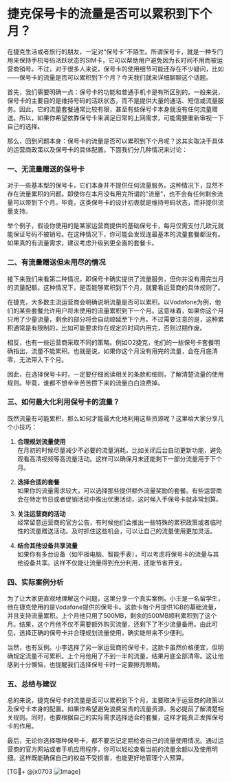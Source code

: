 # 捷克保号卡的流量是否可以累积到下个月？

在捷克生活或者旅行的朋友，一定对“保号卡”不陌生。所谓保号卡，就是一种专门用来保持手机号码活跃状态的SIM卡，它可以帮助用户避免因为长时间不用而被运营商销号。不过，对于很多人来说，保号卡的使用细节可能还存在不少疑问，比如——保号卡的流量是否可以累积到下个月？今天我们就来详细聊聊这个话题。

首先，我们需要明确一点：保号卡的功能和普通手机卡是有所区别的。一般来说，保号卡的主要目的是维持号码的活跃状态，而不是提供大量的通话、短信或流量服务。因此，它的流量套餐通常比较有限，甚至有些保号卡本身就没有任何流量赠送。所以，如果你希望依靠保号卡来满足日常的上网需求，可能需要重新审视一下自己的选择。

那么，回到问题本身：保号卡的流量是否可以累积到下个月呢？这其实取决于具体的运营商政策以及保号卡的具体配置。下面我们分几种情况来讨论：

### 一、无流量赠送的保号卡

对于一些基本型的保号卡，它们本身并不提供任何流量服务。这种情况下，显然不存在流量累积的问题。即使你在本月没有用完所谓的“流量”，也不会有任何剩余流量可以带到下个月。毕竟，这类保号卡的设计初衷就是维持号码状态，而非提供流量支持。

举个例子，假设你使用的是某家运营商提供的基础保号卡，每月仅需支付几欧元就能保证号码不被销号。在这种情况下，你可能会发现连最基本的流量套餐都没有。如果真的有流量需求，建议考虑升级到更全面的套餐卡。

### 二、有流量赠送但未用尽的情况

接下来我们来看第二种情况，即保号卡确实提供了流量服务，但你并没有用完当月的流量配额。这种情况下，是否能够累积到下个月，就要看运营商的具体规则了。

在捷克，大多数主流运营商会明确说明流量是否可以累积。以Vodafone为例，他们的某些套餐允许用户将未使用的流量累积到下一个月。这意味着，如果你这个月只用了少量流量，剩余的部分将会自动顺延至下个月。不过需要注意的是，这种累积通常是有限制的，比如可能要求你在规定的时间内用完，否则过期作废。

相反，也有一些运营商采取不同的策略。例如O2捷克，他们的一些保号卡套餐明确指出，流量不能累积。也就是说，如果你这个月没有用完的流量，会在月底清零，无法带入下个月。

因此，在选择保号卡时，一定要仔细阅读相关的条款和细则，了解清楚流量的使用规则。毕竟，谁都不想辛辛苦苦攒下来的流量白白浪费掉。

### 三、如何最大化利用保号卡的流量？

既然流量有可能累积，那么如何才能最大化地利用这些资源呢？这里给大家分享几个小技巧：

1. **合理规划流量使用**  
   在月初的时候尽量减少不必要的流量消耗，比如关闭后台自动更新功能，避免观看高清视频等高流量活动。这样可以确保月末还能剩下一部分流量用于下个月。

2. **选择合适的套餐**  
   如果你的流量需求较大，可以选择那些提供额外流量奖励的套餐。有些运营商会在特定节日或者促销活动中推出优惠活动，这时候入手保号卡就非常划算。

3. **关注运营商的活动**  
   经常留意运营商的官方公告，有时候他们会推出一些特殊的累积政策或者临时性的流量赠送活动。及时抓住这些机会，可以让自己的流量使用更加灵活。

4. **结合其他设备共享流量**  
   如果你有多台设备（如平板电脑、智能手表），可以考虑将保号卡的流量与其他设备共享。这样不仅能让流量得到充分利用，还能节省开支。

### 四、实际案例分析

为了让大家更直观地理解这个问题，这里分享一个真实案例。小王是一名留学生，他在捷克使用的是Vodafone提供的保号卡。这款卡每个月提供1GB的基础流量，并且支持流量累积。上个月他只用了500MB，剩余的500MB顺利累积到了这个月。结果，这个月他不仅不需要额外购买流量，还剩下了不少流量备用。由此可见，选择正确的保号卡并合理规划流量使用，确实能带来不少便利。

当然，也有反例。小李选择了另一家运营商的保号卡，这款卡虽然价格便宜，但明确规定流量不可累积。上个月他用了不到一半的流量，结果月底全部清零。这让他感到十分懊恼，也提醒我们选择保号卡时一定要擦亮眼睛。

### 五、总结与建议

总的来说，捷克保号卡的流量是否可以累积到下个月，主要取决于运营商的政策以及保号卡本身的配置。如果你希望避免浪费宝贵的流量资源，务必提前了解清楚相关规则。同时，也要根据自己的实际需求选择适合的套餐，这样才能真正发挥保号卡的作用。

最后，无论你选择哪种保号卡，都不要忘记定期检查自己的流量使用情况。通过运营商的官方网站或者手机应用程序，你可以轻松查看当前的流量余额以及使用明细。这样既能确保自己的权益不受损害，也能更好地管理个人预算。

[TG💪+ @jx0703 ![Image](https://github.com/user-attachments/assets/dbca1d08-cadb-493c-b0ec-ad6f7a83f270)]